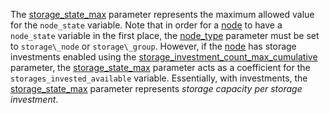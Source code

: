The [storage\_state\_max](@ref) parameter represents the maximum allowed value for the `node_state` variable.
Note that in order for a [node](@ref) to have a `node_state` variable in the first place,
the [node\_type](@ref) parameter must be set to `storage\_node` or `storage\_group`.
However, if the [node](@ref) has storage investments enabled using the [storage\_investment\_count\_max\_cumulative](@ref) parameter,
the [storage\_state\_max](@ref) parameter acts as a coefficient for the `storages_invested_available` variable.
Essentially, with investments,
the [storage\_state\_max](@ref) parameter represents *storage capacity per storage investment*.
